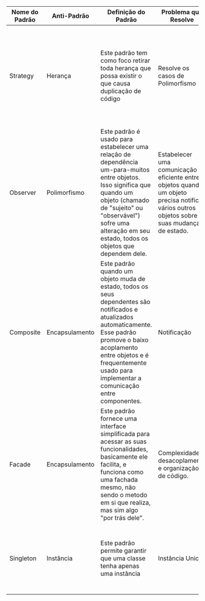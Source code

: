 | Nome do Padrão | Anti-Padrão | Definição do Padrão | Problema que Resolve | Exemplo de Aplicação |
| -------------  | ------------- |-------------------|----------------------|----------------------
| Strategy| Herança| Este padrão tem como foco retirar toda herança que possa existir o que causa duplicação de código| Resolve os casos de Polimorfismo | Um Aluno que tem a possibilidade de Cursar dois cursos na mesma faculdade e ao mesmo tempo onde ele acaba podendo estudar pela manhã e a noite.
| Observer| Polimorfismo| Este padrão é usado para estabelecer uma relação de dependência um-para-muitos entre objetos. Isso significa que quando um objeto (chamado de "sujeito" ou "observável") sofre uma alteração em seu estado, todos os objetos que dependem dele. |  Estabelecer uma comunicação eficiente entre objetos quando um objeto precisa notificar vários outros objetos sobre suas mudanças de estado. | Um Estoque onde ele possui produtos que podem estar se esgotando e ele avisa o Vendedor que o estoque está baixo.|
| Composite| Encapsulamento | Este padrão quando um objeto muda de estado, todos os seus dependentes são notificados e atualizados automaticamente. Esse padrão promove o baixo acoplamento entre objetos e é frequentemente usado para implementar a comunicação entre componentes. | Notificação | Um restaurante que possui um menu e que tem derivados de uma categoria |
| Facade | Encapsulamento | Este padrão fornece uma interface simplificada para acessar as suas funcionalidades, basicamente ele facilita, e funciona como uma fachada mesmo, não sendo o metodo em si que realiza, mas sim algo "por trás dele". | Complexidade , desacoplamento e organização de código. | Uma lista de Supermercado, onde o usuario tera que fazer uma lista de compras. Usaremos o Linked List para o exemplo. | 
| Singleton | Instância |  Este padrão permite garantir que uma classe tenha apenas uma instância | Instância Unica | Um sistema de Configuração, onde se o Sistema está em um idioma ele se 'molda' para o que o usuário escolher. |

